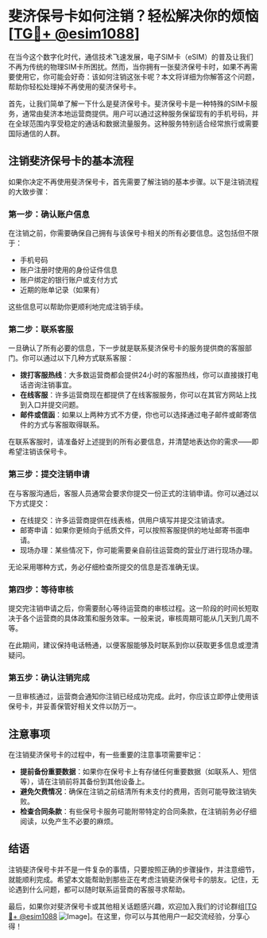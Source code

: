 # 斐济保号卡如何注销？轻松解决你的烦恼[[TG💪+ @esim1088](https://t.me/s/esim1088)]

在当今这个数字化时代，通信技术飞速发展，电子SIM卡（eSIM）的普及让我们不再为传统的物理SIM卡所困扰。然而，当你拥有一张斐济保号卡时，如果不再需要使用它，你可能会好奇：该如何注销这张卡呢？本文将详细为你解答这个问题，帮助你轻松处理掉不再使用的斐济保号卡。

首先，让我们简单了解一下什么是斐济保号卡。斐济保号卡是一种特殊的SIM卡服务，通常由斐济本地运营商提供。用户可以通过这种服务保留现有的手机号码，并在全球范围内享受稳定的通话和数据流量服务。这种服务特别适合经常旅行或需要国际通信的人群。

## 注销斐济保号卡的基本流程

如果你决定不再使用斐济保号卡，首先需要了解注销的基本步骤。以下是注销流程的大致步骤：

### 第一步：确认账户信息
在注销之前，你需要确保自己拥有与该保号卡相关的所有必要信息。这包括但不限于：
- 手机号码
- 账户注册时使用的身份证件信息
- 账户绑定的银行账户或支付方式
- 近期的账单记录（如果有）

这些信息可以帮助你更顺利地完成注销手续。

### 第二步：联系客服
一旦确认了所有必要的信息，下一步就是联系斐济保号卡的服务提供商的客服部门。你可以通过以下几种方式联系客服：
- **拨打客服热线**：大多数运营商都会提供24小时的客服热线，你可以直接拨打电话咨询注销事宜。
- **在线客服**：许多运营商现在都提供了在线客服服务，你可以在其官方网站上找到入口并提交问题。
- **邮件或信函**：如果以上两种方式不方便，你也可以选择通过电子邮件或邮寄信件的方式与客服取得联系。

在联系客服时，请准备好上述提到的所有必要信息，并清楚地表达你的需求——即希望注销该保号卡。

### 第三步：提交注销申请
在与客服沟通后，客服人员通常会要求你提交一份正式的注销申请。你可以通过以下方式提交：
- 在线提交：许多运营商提供在线表格，供用户填写并提交注销请求。
- 邮寄申请：如果你更倾向于纸质文件，可以按照客服提供的地址邮寄书面申请。
- 现场办理：某些情况下，你可能需要亲自前往运营商的营业厅进行现场办理。

无论采用哪种方式，务必仔细检查所提交的信息是否准确无误。

### 第四步：等待审核
提交完注销申请之后，你需要耐心等待运营商的审核过程。这一阶段的时间长短取决于各个运营商的具体政策和服务效率。一般来说，审核周期可能从几天到几周不等。

在此期间，建议保持电话畅通，以便客服能够及时联系到你以获取更多信息或澄清疑问。

### 第五步：确认注销完成
一旦审核通过，运营商会通知你注销已经成功完成。此时，你应该立即停止使用该保号卡，并妥善保管好相关文件以防万一。

## 注意事项

在注销斐济保号卡的过程中，有一些重要的注意事项需要牢记：
- **提前备份重要数据**：如果你在保号卡上有存储任何重要数据（如联系人、短信等），请在注销前将其备份到其他设备上。
- **避免欠费情况**：确保在注销之前结清所有未支付的费用，否则可能导致注销失败。
- **检查合同条款**：有些保号卡服务可能附带特定的合同条款，在注销前务必仔细阅读，以免产生不必要的麻烦。

## 结语

注销斐济保号卡并不是一件复杂的事情，只要按照正确的步骤操作，并注意细节，就能顺利完成。希望本文能帮助到那些正在考虑注销斐济保号卡的朋友。记住，无论遇到什么问题，都可以随时联系运营商的客服寻求帮助。

最后，如果你对斐济保号卡或其他相关话题感兴趣，欢迎加入我们的讨论群组[[TG💪+ @esim1088](https://t.me/s/esim1088) ![Image](https://i.postimg.cc/4NQfJmqS/Snipaste-2025-05-13-00-14-12.png)]。在这里，你可以与其他用户一起交流经验，分享心得！